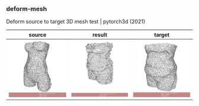 ### deform-mesh

Deform source to target 3D mesh test | pytorch3d (2021)

source | result | target 
--- | --- | --- 
<img src="data/test2/source.png" width="200"> | <img src="data/test2/final_i2000.png" width="200"> | <img src="data/test2/target.png" width="200">
